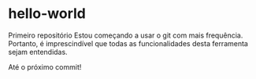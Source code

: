 # hello-world
Primeiro repositório
Estou começando a usar o git com mais frequência. Portanto, é imprescindível que todas as funcionalidades desta ferramenta sejam entendidas.

Até o próximo commit!
